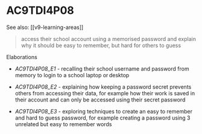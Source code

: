 
# AC9TDI4P08 

See also: [[v9-learning-areas]]

> access their school account using a memorised password and explain why it should be easy to remember, but hard for others to guess

Elaborations


- _AC9TDI4P08_E1_ - recalling their school username and password from memory to login to a school laptop or desktop

- _AC9TDI4P08_E2_ - explaining how keeping a password secret prevents others from accessing their data, for example how their work is saved in their account and can only be accessed using their secret password

- _AC9TDI4P08_E3_ - exploring techniques to create an easy to remember and hard to guess password, for example creating a password using 3 unrelated but easy to remember words
